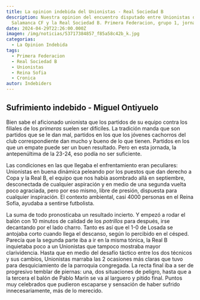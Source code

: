 ```yaml
---
title: La opinion indebida del Unionistas - Real Sociedad B
description: Nuestra opinion del encuentro disputado entre Unionistas de
  Salamanca CF y la Real Sociedad B. Primera Federacion, grupo 1, jornada 36.
date: 2024-04-29T22:26:00.000Z
imagen: /img/noticias/53717384857_f85a58c42b_k.jpg
categorias:
  - La Opinion Indebida
tags:
  - Primera Federacion
  - Real Sociedad B
  - Unionistas
  - Reina Sofia
  - Cronica
autor: Indebiders
---
```

## Sufrimiento indebido - Miguel Ontiyuelo

Bien sabe el aficionado unionista que los partidos de su equipo contra los filiales de los *primeras* suelen ser difíciles. La tradición manda que son partidos que se le dan mal, partidos en los que los jóvenes cachorros del club correspondiente dan mucho y bueno de lo que tienen. Partidos en los que un empate puede ser un buen resultado. Pero en esta jornada, la antepenúltima de la 23-24, eso podía no ser suficiente.

Las condiciones en las que llegaba el enfrentamiento eran peculiares: Unionistas en buena dinámica peleando por los puestos que dan derecho a Copa y la Real B, el equipo que nos había asombrado allá en septiembre, desconectada de cualquier aspiración y en medio de una segunda vuelta poco agraciada, pero por eso mismo, libre de presión, dispuesta para cualquier inspiración. El contexto ambiental, casi 4000 personas en el Reina Sofía, ayudaba a sentirse futbolista.

La suma de todo pronosticaba un resultado incierto. Y empezó a rodar el balón con 10 minutos de calidad de los *potrillos* para después, irse decantando por el lado charro. Tanto es así que el 1-0 de Losada se antojaba corto cuando llega el descanso, según lo percibido en el césped. Parecía que la segunda parte iba a ir en la misma tónica, la Real B inquietaba poco a un Unionistas que tampoco mostraba mayor clarividencia. Hasta que en medio del desafío táctico entre los dos técnicos y sus cambios, Unionistas marraba las 2 ocasiones más claras que tuvo para desquiciamiento de la parroquia congregada. La recta final iba a ser de progresivo temblar de piernas: una, dos situaciones de peligro, hasta que a la tercera el balón de Pablo Marín se va al larguero y pitido final. Puntos muy celebrados que pudieron escaparse y sensación de haber sufrido innecesariamente, más de lo merecido.
